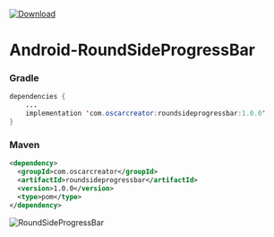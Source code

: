 
[![Download](https://api.bintray.com/packages/oscarcreator/RoundSideProgressBar/com.oscarcreator%3Aroundsideprogressbar/images/download.svg) ](https://bintray.com/oscarcreator/RoundSideProgressBar/com.oscarcreator%3Aroundsideprogressbar/_latestVersion)
# Android-RoundSideProgressBar


### Gradle
```java
dependencies {
    ...
    implementation 'com.oscarcreator:roundsideprogressbar:1.0.0'
}
```

### Maven
```xml
<dependency>
  <groupId>com.oscarcreator</groupId>
  <artifactId>roundsideprogressbar</artifactId>
  <version>1.0.0</version>
  <type>pom</type>
</dependency>
```
![RoundSideProgressBar][3]


[3]: https://raw.githubusercontent.com/OscarCreator/Android-RoundSideProgressBar/master/art/RoundSideProgressBar_Demo.gif
